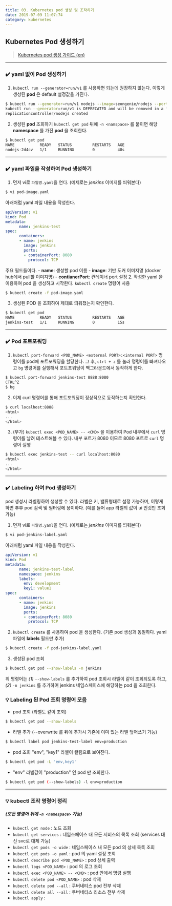 ```yaml
---
title: 03. Kubernetes pod 생성 및 조작하기
date: 2019-07-09 11:07:74
category: kubernetes
---
```


## Kubernetes Pod 생성하기
> [Kubernetes pod 생성 가이드 (en)](https://kubernetes.io/docs/tasks/configure-pod-container)
---

### ✔️ yaml 없이 Pod 생성하기

1. `kubectl run --generator=run/v1` 를 사용하면 되는데 권장하지 않는다. 이렇게 생성된 __pod__ 은 default 설정값을 가진다.
```sh
$ kubectl run --generator=run/v1 nodejs --image=seongenie/nodejs --port 8080  
kubectl run --generator=run/v1 is DEPRECATED and will be removed in a future version. Use kubectl create instead.
replicationcontroller/nodejs created
```

2. 생성된 __pod__ 조회하기 `kubectl get pod` 뒤에 `-n <namspace>` 를 붙이면 해당 __namespace__ 를 가진 __pod__ 을 조회한다.
```sh
$ kubectl get pod
NAME           READY   STATUS         RESTARTS   AGE
nodejs-2d4cv   1/1     RUNNING        0          48s
```
---

### ✔️ yaml 파일을 작성하여 Pod 생성하기
1. 먼저 vi로 `파일명.yaml`을 연다. (예제로는 _jenkins_ 이미지를 띄워본다)
```sh
$ vi pod-image.yaml
```
아래처럼 yaml 파일 내용을 작성한다.
```yaml
apiVersion: v1
kind: Pod
metadata:
      name: jenkins-test
spec:
      containers:
      - name: jenkins
        image: jenkins
        ports:
        - containerPort: 8080
          protocol: TCP
```
  주요 필드들이다.
    - __name__: 생성할 pod 이름
    - __image__: 기반 도커 이미지명 (docker hub에서 pull할 이미지명)
    - __contianerPort__: 컨테이너 port 설정
2. 작성한 yaml 을 이용하여 pod 을 생성하고 시작한다. `kubectl create` 명령어 사용
```sh
$ kubectl create -f pod-image.yaml
```

3. 생성된 POD 을 조회하여 제대로 띄워졌는지 확인한다.
```sh
$ kubectl get pod
NAME           READY   STATUS         RESTARTS   AGE
jenkins-test   1/1     RUNNING        0          15s
```

---
### ✔️ Pod 포트포워딩
1. `kubectl port-forward <POD_NAME> <external PORT>:<internal PORT>` 명령어를 pod에 포트포워딩을 할당한다. 그 후, `ctrl + z` 를 눌러 명령어를 빠져나오고 `bg` 명령어를 실행해서 포트포워딩이 백그라운드에서 동작하게 한다.
```sh
$ kubectl port-forward jenkins-test 8888:8080
CTRL^Z
$ bg
```
    
2. 이제 curl 명령어를 통해 포트포워딩이 정상적으로 동작하는지 확인한다.
```sh
$ curl localhost:8888
<html>
...
</html>
```

3. (부가) `kubectl exec <POD_NAME> -- <CMD>` 을 이용하여 Pod 내부에서 `curl` 명령어를 날려 테스트해볼 수 있다. 내부 포트가 8080 이므로 8080 포트로 `curl` 명령어 실행
```sh
$ kubectl exec jenkins-test -- curl localhost:8080
<html>
...
</html>
```

---

### ✔️ Labeling 하여 Pod 생성하기
pod 생성시 라벨링하여 생성할 수 있다. 라벨은 키, 밸류형태로 설정 가능하며, 이렇게 하면 추후 pod 검색 및 필터링에 용이하다.
(예를 들어 app 라벨의 값이 ui 인것만 조회 가능)

1. 먼저 vi로 `파일명.yaml`을 연다. (예제로는 _jenkins_ 이미지를 띄워본다)
```sh
$ vi pod-jenkins-label.yaml
```
아래처럼 yaml 파일 내용을 작성한다.
```yaml
apiVersion: v1
kind: Pod
metadata:
      name: jenkins-test-label
      namespace: jenkins
      labels:
        env: development
        key1: value1
spec:
      containers:
      - name: jenkins
        image: jenkins
        ports:
        - containerPort: 8080
          protocol: TCP
```
2. `kubectl create` 를 사용하여 pod 을 생성한다. (기존 pod 생성과 동일하다. yaml 파일에 __labels__ 필드만 추가)
```sh
$ kubectl create -f pod-jenkins-label.yaml
```

3. 생성된 pod 조회
```sh
$ kubectl get pod --show-labels -n jenkins
```
위 명령어는 _(1)_ `--show-labels` 를 추가하여 pod 조회시 라벨이 같이 조회되도록 하고, _(2)_ `-n jenkins` 를 추가하여 jenkins 네임스페이스에 해당하는 pod 을 조회한다.


### 💡 Labeling 된 Pod 조회 명령어 모음
- pod 조회 (라벨도 같이 조회)
```sh
$ kubectl get pod --show-labels
```
- 라벨 추가 (--overwrite 를 뒤에 추가시 기존에 이미 있는 라벨 덮어쓰기 가능)
```sh
$ kubectl label pod jenkins-test-label env=production
```
- pod 조회 "env", "key1" 라벨이 컬럼으로 보여진다.
```sh
$ kubectl get pod -L 'env,key1'
```
- "env" 라벨값이 "production" 인 pod 만 조회한다.
```sh
$ kubectl get pod (--show-labels) -l env=production
```

---

### 💡 kubectl 조작 명령어 정리 
##### (모든 명령어 뒤에 `-n <namespace>` 가능)
- `kubectl get node` : 노드 조회
- `kubectl get services` : 네임스페이스 내 모든 서비스의 목록 조회 (services 대신 svc로 대체 가능)
- `kubectl get pods -o wide` : 네임스페이스 내 모든 pod 의 상세 목록 조회
- `kubectl get pods -o yaml` : pod 의 yaml 설정 조회
- `kubectl describe pod <POD_NAME>` : pod 상세 출력
- `kubectl logs <POD_NAME>` : pod 의 로그 조회
- `kubectl exec <POD_NAME> -- <CMD>` : pod 안에서 명령 실행
- `kubectl delete pod <POD_NAME>` : pod 삭제
- `kubectl delete pod --all` : 쿠버네티스 pod 전부 삭제
- `kubectl delete all --all` : 쿠버네티스 리소스 전부 삭제
- `kubectl apply` : 